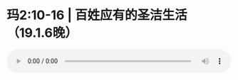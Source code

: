 # 玛2:10-16 | 百姓应有的圣洁生活（19.1.6晚）

<audio style="width: 100%;" preload="false" controls controlslist="nodownload"><source src="http://file.simai.life/audio/mp3/old/27314.mp3" type="audio/mpeg">Your browser does not support the audio element.</audio>


